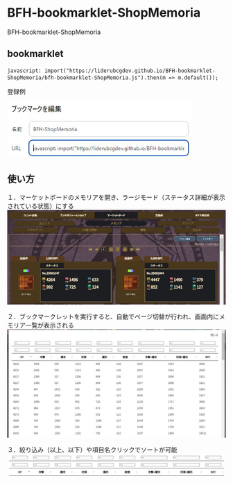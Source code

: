 # BFH-bookmarklet-ShopMemoria
BFH-bookmarklet-ShopMemoria

## bookmarklet
```
javascript: import("https://liderubcgdev.github.io/BFH-bookmarklet-ShopMemoria/bfh-bookmarklet-ShopMemoria.js").then(m => m.default());
```

登録例

![01](./image/01.JPG)

## 使い方

１．マーケットボードのメモリアを開き、ラージモード（ステータス詳細が表示されている状態）にする
![02](./image/02.JPG)

２．ブックマークレットを実行すると、自動でページ切替が行われ、画面内にメモリア一覧が表示される
![03](./image/03.JPG)

３．絞り込み（以上、以下）や項目名クリックでソートが可能
![04](./image/04.JPG)

